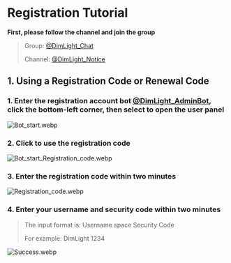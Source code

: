 # Registration Tutorial

**First, please follow the channel and join the group**

> Group: [@DimLight_Chat](https://t.me/DimLight_Chat)
> 
> Channel: [@DimLight_Notice](https://t.me/DimLight_Notice)

## **1. Using a Registration Code or Renewal Code**

### 1. Enter the registration account bot [@DimLight_AdminBot](https://t.me/DimLight_AdminBot), click the bottom-left corner, then select to open the user panel

![Bot_start.webp](/Bot_start.webp)

### 2. Click to use the registration code

![Bot_start_Registration_code.webp](/Bot_start_Registration_code.webp)

### 3. Enter the registration code within two minutes

![Registration_code.webp](/Registration_code.webp)

### 4. Enter your username and security code within two minutes


> The input format is: Username space Security Code
> 
> For example: DimLight 1234

![Success.webp](/Success.webp)